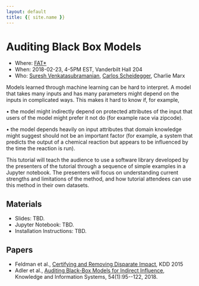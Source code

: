 ```yaml
---
layout: default
title: {{ site.name }}
---
```


# Auditing Black Box Models

* Where: [FAT*](https://www.fatconference.org/2018/program.html)
* When: 2018-02-23, 4-5PM EST, Vanderbilt Hall 204
* Who: [Suresh Venkatasubramanian](http://www.cs.utah.edu/~suresh), [Carlos Scheidegger](https://cscheid.net), Charlie Marx

Models learned through machine learning can be hard to interpret. A
model that takes many inputs and has many parameters might depend on
the inputs in complicated ways. This makes it hard to know if, for
example,

• the model might indirectly depend on protected attributes of the
input that users of the model might prefer it not do (for example race
via zipcode).

• the model depends heavily on input attributes that domain knowledge
might suggest should not be an important factor (for example, a system
that predicts the output of a chemical reaction but appears to be
influenced by the time the reaction is run).

This tutorial will teach the audience to use a software library
developed by the presenters of the tutorial through a sequence of
simple examples in a Jupyter notebook. The presenters will focus
on understanding current strengths and limitations of the method, and
how tutorial attendees can use this method in their own datasets.

## Materials

* Slides: TBD.
* Jupyter Notebook: TBD.
* Installation Instructions: TBD.

## Papers <a name="papers"></a>

* Feldman et al., [Certifying and Removing Disparate Impact](https://dl.acm.org/citation.cfm?id=2783311), KDD 2015
* Adler et al., [Auditing Black-Box Models for Indirect Influence](https://link.springer.com/article/10.1007/s10115-017-1116-3), Knowledge and Information Systems, 54(1):95--122, 2018.
